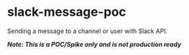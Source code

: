 # slack-message-poc
Sending a message to a channel or user with Slack API.

***Note: This is a POC/Spike only and is not production ready***
